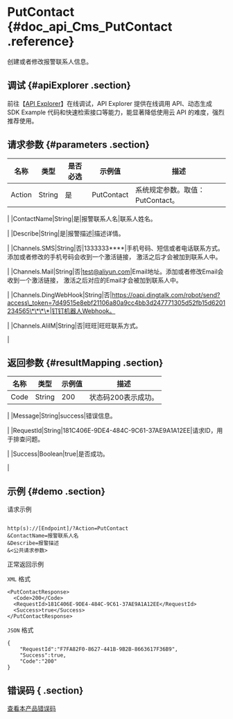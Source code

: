 # PutContact {#doc_api_Cms_PutContact .reference}

创建或者修改报警联系人信息。

## 调试 {#apiExplorer .section}

前往【[API Explorer](https://api.aliyun.com/#product=Cms&api=PutContact)】在线调试，API Explorer 提供在线调用 API、动态生成 SDK Example 代码和快速检索接口等能力，能显著降低使用云 API 的难度，强烈推荐使用。

## 请求参数 {#parameters .section}

|名称|类型|是否必选|示例值|描述|
|--|--|----|---|--|
|Action|String|是|PutContact|系统规定参数。取值：PutContact。

 |
|ContactName|String|是|报警联系人名|联系人姓名。

 |
|Describe|String|是|报警描述|描述详情。

 |
|Channels.SMS|String|否|1333333\*\*\*\*|手机号码、短信或者电话联系方式。添加或者修改的手机号码会收到一个激活链接， 激活之后才会被加到联系人中。

 |
|Channels.Mail|String|否|test@aliyun.com|Email地址。添加或者修改Email会收到一个激活链接， 激活之后对应的Email才会被加到联系人中。

 |
|Channels.DingWebHook|String|否|https://oapi.dingtalk.com/robot/send?access\_token=7d49515e8ebf21106a80a9cc4bb3d247771305d52fb15d6201234565\*\*\*\*|钉钉机器人Webhook。

 |
|Channels.AliIM|String|否|旺旺|旺旺联系方式。

 |

## 返回参数 {#resultMapping .section}

|名称|类型|示例值|描述|
|--|--|---|--|
|Code|String|200|状态码200表示成功。

 |
|Message|String|success|错误信息。

 |
|RequestId|String|181C406E-9DE4-484C-9C61-37AE9A1A12EE|请求ID，用于排查问题。

 |
|Success|Boolean|true|是否成功。

 |

## 示例 {#demo .section}

请求示例

``` {#request_demo}

http(s)://[Endpoint]/?Action=PutContact
&ContactName=报警联系人名
&Describe=报警描述
&<公共请求参数>

```

正常返回示例

`XML` 格式

``` {#xml_return_success_demo}
<PutContactResponse>
  <Code>200</Code>
  <RequestId>181C406E-9DE4-484C-9C61-37AE9A1A12EE</RequestId>
  <Success>true</Success>
</PutContactResponse>

```

`JSON` 格式

``` {#json_return_success_demo}
{
	"RequestId":"F7FA82F0-8627-441B-9B2B-8663617F36B9",
	"Success":true,
	"Code":"200"
}
```

## 错误码 { .section}

[查看本产品错误码](https://error-center.aliyun.com/status/product/Cms)

